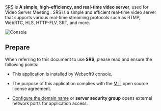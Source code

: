 [SRS](https://ossrs.net/) is **A simple, high-efficiency, and real-time video server**, used for Video Server Meeting . SRS is a simple and efficient real-time video server that supports various real-time streaming protocols such as RTMP, WebRTC, HLS, HTTP-FLV, SRT, and more. 


![Console](https://libs.websoft9.com/Websoft9/DocsPicture/zh/srs/srs-console-websoft9.png)


## Prepare

When referring to this document to use **SRS**, please read and ensure the following points:

- This application is installed by Websoft9 console.

- The purpose of this application complies with the [MIT](https://opensource.org/licenses/MIT) open source license agreement.

- [Configure the domain name](./domain-set) or **server security group** opens external network ports for application access.